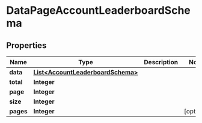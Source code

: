 

# DataPageAccountLeaderboardSchema


## Properties

| Name | Type | Description | Notes |
|------------ | ------------- | ------------- | -------------|
|**data** | [**List&lt;AccountLeaderboardSchema&gt;**](AccountLeaderboardSchema.md) |  |  |
|**total** | **Integer** |  |  |
|**page** | **Integer** |  |  |
|**size** | **Integer** |  |  |
|**pages** | **Integer** |  |  [optional] |



